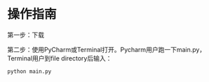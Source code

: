 # 操作指南
  <p>第一步：下载
  <p>第二步：使用PyCharm或Terminal打开。Pycharm用户跑一下main.py，Terminal用户到file directory后输入：
    
    python main.py
    

